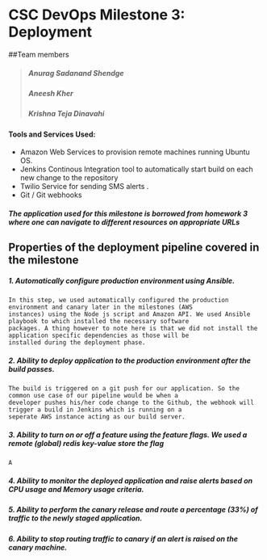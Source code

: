 # CSC DevOps Milestone 3: Deployment

##Team members
> ##### Anurag Sadanand Shendge 
> ##### Aneesh Kher  
> ##### Krishna Teja Dinavahi 


#### Tools and Services Used:
 * Amazon Web Services to provision remote machines running Ubuntu OS.   
 * Jenkins Continous Integration tool to automatically start build on each new change to the repository
 * Twilio Service for sending SMS alerts . 
 * Git / Git webhooks

 
##### The application used for this milestone is borrowed from homework 3 where one can navigate to different resources on appropriate URLs

## Properties of the deployment pipeline covered in the milestone

#####  1. Automatically configure production environment using Ansible.

    In this step, we used automatically configured the production environment and canary later in the milestones (AWS 
    instances) using the Node js script and Amazon API. We used Ansible playbook to which installed the necessary software 
    packages. A thing however to note here is that we did not install the application specific dependencies as those will be
    installed during the deployment phase.

#####  2. Ability to deploy application to the production environment after the build passes.

    The build is triggered on a git push for our application. So the common use case of our pipeline would be when a 
    developer pushes his/her code change to the Github, the webhook will trigger a build in Jenkins which is running on a 
    seperate AWS instance acting as our build server.
#####  3. Ability to turn on or off a feature using the feature flags. We used a remote (global) redis key-value store the flag
    A
#####  4. Ability to monitor the deployed application and raise alerts based on CPU usage and Memory usage criteria.

##### 5. Ability to perform the canary release and route a percentage (33%) of traffic to the newly staged application.

##### 6. Ability to stop routing traffic to canary if an alert is raised on the canary machine.





